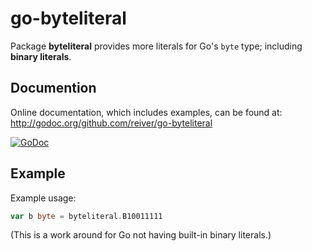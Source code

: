 # go-byteliteral

Package **byteliteral** provides more literals for Go's `byte` type; including **binary literals**.

## Documention

Online documentation, which includes examples, can be found at: http://godoc.org/github.com/reiver/go-byteliteral

[![GoDoc](https://godoc.org/github.com/reiver/go-byteliteral?status.svg)](https://godoc.org/github.com/reiver/go-byteliteral)

## Example

Example usage:
```go
var b byte = byteliteral.B10011111
```

(This is a work around for Go not having built-in binary literals.)
